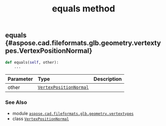﻿---
title: equals method
second_title: Aspose.CAD for Python via .NET API References
description: 
type: docs
weight: 40
url: /python-net/aspose.cad.fileformats.glb.geometry.vertextypes/vertexpositionnormal/equals/
is_root: false
---

## equals {#aspose.cad.fileformats.glb.geometry.vertextypes.VertexPositionNormal}





```python
def equals(self, other):
    ...
```


| Parameter | Type | Description |
| :- | :- | :- |
| other | [`VertexPositionNormal`](/cad/python-net/aspose.cad.fileformats.glb.geometry.vertextypes/vertexpositionnormal) |  |



### See Also
* module [`aspose.cad.fileformats.glb.geometry.vertextypes`](../../)
* class [`VertexPositionNormal`](/cad/python-net/aspose.cad.fileformats.glb.geometry.vertextypes/vertexpositionnormal)
